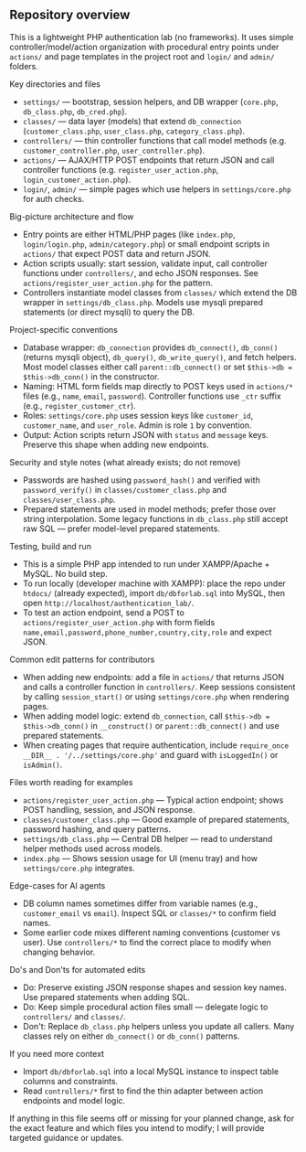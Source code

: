## Repository overview

This is a lightweight PHP authentication lab (no frameworks). It uses simple controller/model/action organization with procedural entry points under `actions/` and page templates in the project root and `login/` and `admin/` folders.

Key directories and files
- `settings/` — bootstrap, session helpers, and DB wrapper (`core.php`, `db_class.php`, `db_cred.php`).
- `classes/` — data layer (models) that extend `db_connection` (`customer_class.php`, `user_class.php`, `category_class.php`).
- `controllers/` — thin controller functions that call model methods (e.g. `customer_controller.php`, `user_controller.php`).
- `actions/` — AJAX/HTTP POST endpoints that return JSON and call controller functions (e.g. `register_user_action.php`, `login_customer_action.php`).
- `login/`, `admin/` — simple pages which use helpers in `settings/core.php` for auth checks.

Big-picture architecture and flow
- Entry points are either HTML/PHP pages (like `index.php`, `login/login.php`, `admin/category.php`) or small endpoint scripts in `actions/` that expect POST data and return JSON.
- Action scripts usually: start session, validate input, call controller functions under `controllers/`, and echo JSON responses. See `actions/register_user_action.php` for the pattern.
- Controllers instantiate model classes from `classes/` which extend the DB wrapper in `settings/db_class.php`. Models use mysqli prepared statements (or direct mysqli) to query the DB.

Project-specific conventions
- Database wrapper: `db_connection` provides `db_connect()`, `db_conn()` (returns mysqli object), `db_query()`, `db_write_query()`, and fetch helpers. Most model classes either call `parent::db_connect()` or set `$this->db = $this->db_conn()` in the constructor.
- Naming: HTML form fields map directly to POST keys used in `actions/*` files (e.g., `name`, `email`, `password`). Controller functions use `_ctr` suffix (e.g., `register_customer_ctr`).
- Roles: `settings/core.php` uses session keys like `customer_id`, `customer_name`, and `user_role`. Admin is role `1` by convention.
- Output: Action scripts return JSON with `status` and `message` keys. Preserve this shape when adding new endpoints.

Security and style notes (what already exists; do not remove)
- Passwords are hashed using `password_hash()` and verified with `password_verify()` in `classes/customer_class.php` and `classes/user_class.php`.
- Prepared statements are used in model methods; prefer those over string interpolation. Some legacy functions in `db_class.php` still accept raw SQL — prefer model-level prepared statements.

Testing, build and run
- This is a simple PHP app intended to run under XAMPP/Apache + MySQL. No build step.
- To run locally (developer machine with XAMPP): place the repo under `htdocs/` (already expected), import `db/dbforlab.sql` into MySQL, then open `http://localhost/authentication_lab/`.
- To test an action endpoint, send a POST to `actions/register_user_action.php` with form fields `name,email,password,phone_number,country,city,role` and expect JSON.

Common edit patterns for contributors
- When adding new endpoints: add a file in `actions/` that returns JSON and calls a controller function in `controllers/`. Keep sessions consistent by calling `session_start()` or using `settings/core.php` when rendering pages.
- When adding model logic: extend `db_connection`, call `$this->db = $this->db_conn()` in `__construct()` or `parent::db_connect()` and use prepared statements.
- When creating pages that require authentication, include `require_once __DIR__ . '/../settings/core.php'` and guard with `isLoggedIn()` or `isAdmin()`.

Files worth reading for examples
- `actions/register_user_action.php` — Typical action endpoint; shows POST handling, session, and JSON response.
- `classes/customer_class.php` — Good example of prepared statements, password hashing, and query patterns.
- `settings/db_class.php` — Central DB helper — read to understand helper methods used across models.
- `index.php` — Shows session usage for UI (menu tray) and how `settings/core.php` integrates.

Edge-cases for AI agents
- DB column names sometimes differ from variable names (e.g., `customer_email` vs `email`). Inspect SQL or `classes/*` to confirm field names.
- Some earlier code mixes different naming conventions (customer vs user). Use `controllers/*` to find the correct place to modify when changing behavior.

Do's and Don'ts for automated edits
- Do: Preserve existing JSON response shapes and session key names. Use prepared statements when adding SQL.
- Do: Keep simple procedural action files small — delegate logic to `controllers/` and `classes/`.
- Don't: Replace `db_class.php` helpers unless you update all callers. Many classes rely on either `db_connect()` or `db_conn()` patterns.

If you need more context
- Import `db/dbforlab.sql` into a local MySQL instance to inspect table columns and constraints.
- Read `controllers/*` first to find the thin adapter between action endpoints and model logic.

If anything in this file seems off or missing for your planned change, ask for the exact feature and which files you intend to modify; I will provide targeted guidance or updates.
